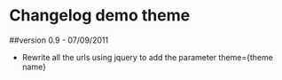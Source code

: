 Changelog demo theme
====================

##version 0.9 - 07/09/2011

* Rewrite all the urls using jquery to add the parameter theme={theme name}